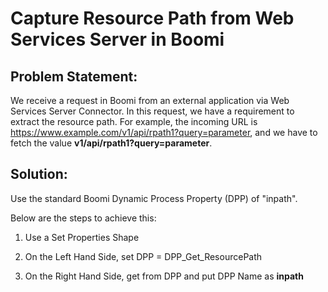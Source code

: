 # Capture Resource Path from Web Services Server in Boomi

## Problem Statement:
We receive a request in Boomi from an external application via Web Services Server Connector. In this request, we have a requirement to extract the resource path. For example, the incoming URL is https://www.example.com/v1/api/rpath1?query=parameter, and we have to fetch the value **v1/api/rpath1?query=parameter**.

## Solution:
Use the standard Boomi Dynamic Process Property (DPP) of "inpath".

Below are the steps to achieve this:

1. Use a Set Properties Shape

2. On the Left Hand Side, set DPP = DPP_Get_ResourcePath

3. On the Right Hand Side, get from DPP and put DPP Name as **inpath**
